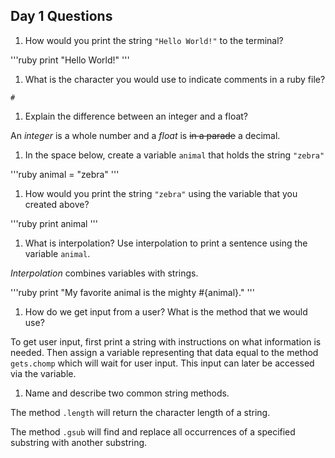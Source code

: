 ## Day 1 Questions

1. How would you print the string `"Hello World!"` to the terminal?

'''ruby
print "Hello World!"
'''

1. What is the character you would use to indicate comments in a ruby file?


`#`

 
1. Explain the difference between an integer and a float?


An _integer_ is a whole number and a _float_ is ~~in a parade~~ a decimal.


1. In the space below, create a variable `animal` that holds the string `"zebra"`


'''ruby
animal = "zebra"
'''


1. How would you print the string `"zebra"` using the variable that you created above?


'''ruby
print animal
'''


1. What is interpolation? Use interpolation to print a sentence using the variable `animal`.


_Interpolation_ combines variables with strings.

'''ruby
print "My favorite animal is the mighty #{animal}."
'''


1. How do we get input from a user? What is the method that we would use?


To get user input, first print a string with instructions on what information is needed. Then assign a variable representing that data equal to the method `gets.chomp` which will wait for user input. This input can later be accessed via the variable.


1. Name and describe two common string methods.


The method `.length` will return the character length of a string.


The method `.gsub` will find and replace all occurrences of a specified substring with another substring.
